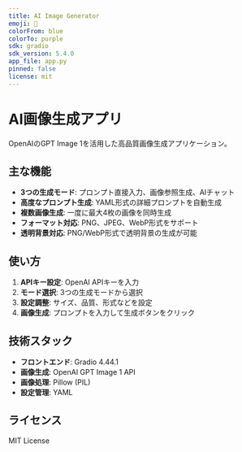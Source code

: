 ```yaml
---
title: AI Image Generator
emoji: 🎨
colorFrom: blue
colorTo: purple
sdk: gradio
sdk_version: 5.4.0
app_file: app.py
pinned: false
license: mit
---
```


# AI画像生成アプリ

OpenAIのGPT Image 1を活用した高品質画像生成アプリケーション。

## 主な機能

- **3つの生成モード**: プロンプト直接入力、画像参照生成、AIチャット
- **高度なプロンプト生成**: YAML形式の詳細プロンプトを自動生成
- **複数画像生成**: 一度に最大4枚の画像を同時生成
- **フォーマット対応**: PNG、JPEG、WebP形式をサポート
- **透明背景対応**: PNG/WebP形式で透明背景の生成が可能

## 使い方

1. **APIキー設定**: OpenAI APIキーを入力
2. **モード選択**: 3つの生成モードから選択
3. **設定調整**: サイズ、品質、形式などを設定
4. **画像生成**: プロンプトを入力して生成ボタンをクリック

## 技術スタック

- **フロントエンド**: Gradio 4.44.1
- **画像生成**: OpenAI GPT Image 1 API
- **画像処理**: Pillow (PIL)
- **設定管理**: YAML

## ライセンス

MIT License